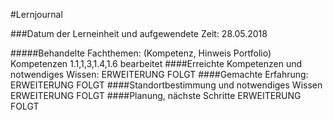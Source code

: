#Lernjournal

###Datum der Lerneinheit und aufgewendete Zeit:           28.05.2018

#####Behandelte Fachthemen: (Kompetenz, Hinweis Portfolio)
Kompetenzen 1.1,1,3,1.4,1.6 bearbeitet
####Erreichte Kompetenzen und notwendiges Wissen:
ERWEITERUNG FOLGT
####Gemachte Erfahrung:
ERWEITERUNG FOLGT
####Standortbestimmung und notwendiges Wissen
ERWEITERUNG FOLGT
####Planung, nächste Schritte
ERWEITERUNG FOLGT